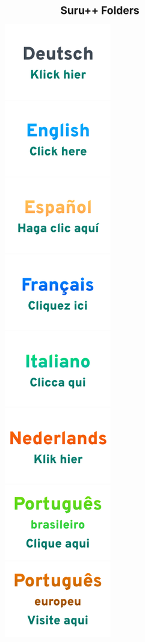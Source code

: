 <span align="center">
  <h1>Suru++ Folders</h1>
</span>

<span align="center">
  <a href="https://gusbemacbe.github.io/suru-plus-folders/de">   <img src="images/de.svg?sanitize=true"    alt="Deutsch"              /></a>
  <a href="https://gusbemacbe.github.io/suru-plus-folders/en">   <img src="images/en.svg?sanitize=true"    alt="English"              /></a>
  <a href="https://gusbemacbe.github.io/suru-plus-folders/es">   <img src="images/es.svg?sanitize=true"    alt="Español"              /></a>
  <a href="https://gusbemacbe.github.io/suru-plus-folders/fr">   <img src="images/fr.svg?sanitize=true"    alt="Français"             /></a>
  <a href="https://gusbemacbe.github.io/suru-plus-folders/it">   <img src="images/it.svg?sanitize=true"    alt="Italiano"             /></a>
  <a href="https://gusbemacbe.github.io/suru-plus-folders/nl">   <img src="images/nl.svg?sanitize=true"    alt="Nederlands"           /></a>
  <a href="https://gusbemacbe.github.io/suru-plus-folders/pt-br"><img src="images/pt-br.svg?sanitize=true" alt="Português brasileiro" /></a>
  <a href="https://gusbemacbe.github.io/suru-plus-folders/pt-pt"><img src="images/pt-pt.svg?sanitize=true" alt="Português europeu"    /></a>
  </span>
